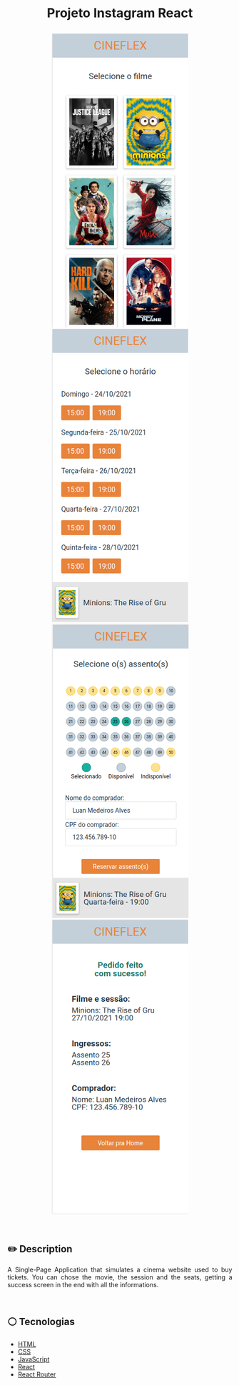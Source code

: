 # <p align = "center"> Projeto Instagram React</p>

<p align = "center"> <img src="./src/assets/fisrt-page.png" /><img src="./src/assets/second-page.png" /></br><img src="./src/assets/third-page.png" /><img src="./src/assets/fourth-page.png" /></p>

</br>

## ✏️ Description
<p align="justify" >A Single-Page Application that simulates a cinema website used to buy tickets. You can chose the movie, the session and the seats, getting a success screen in the end with all the informations.</p>

</br>

##  <p align = "left"> :white_circle: Tecnologias</p>

- [HTML](https://developer.mozilla.org/pt-BR/docs/Web/HTML)
- [CSS](https://www.w3schools.com/css/)
- [JavaScript](https://developer.mozilla.org/pt-BR/docs/Web/JavaScript)
- [React](https://reactjs.org/)
- [React Router](https://reactrouter.com/)

</br>
